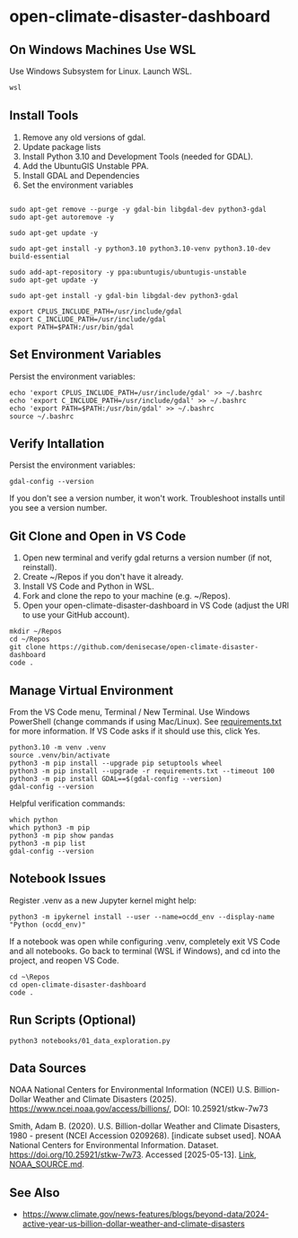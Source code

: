 # open-climate-disaster-dashboard

## On Windows Machines Use WSL

Use Windows Subsystem for Linux. Launch WSL. 

```powershell
wsl
```

## Install Tools

1. Remove any old versions of gdal.
2. Update package lists
3. Install Python 3.10 and Development Tools (needed for GDAL).
4. Add the UbuntuGIS Unstable PPA.
5. Install GDAL and Dependencies
6. Set the environment variables

```shell

sudo apt-get remove --purge -y gdal-bin libgdal-dev python3-gdal
sudo apt-get autoremove -y

sudo apt-get update -y

sudo apt-get install -y python3.10 python3.10-venv python3.10-dev build-essential

sudo add-apt-repository -y ppa:ubuntugis/ubuntugis-unstable
sudo apt-get update -y

sudo apt-get install -y gdal-bin libgdal-dev python3-gdal

export CPLUS_INCLUDE_PATH=/usr/include/gdal
export C_INCLUDE_PATH=/usr/include/gdal
export PATH=$PATH:/usr/bin/gdal
```

## Set Environment Variables

Persist the environment variables:

```shell
echo 'export CPLUS_INCLUDE_PATH=/usr/include/gdal' >> ~/.bashrc
echo 'export C_INCLUDE_PATH=/usr/include/gdal' >> ~/.bashrc
echo 'export PATH=$PATH:/usr/bin/gdal' >> ~/.bashrc
source ~/.bashrc
```

## Verify Intallation

Persist the environment variables:

```shell
gdal-config --version
```

If you don't see a version number, it won't work. 
Troubleshoot installs until you see a version number. 

## Git Clone and Open in VS Code

1. Open new terminal and verify gdal returns a version number (if not, reinstall).
2. Create ~/Repos if you don't have it already. 
3. Install VS Code and Python in WSL.
4. Fork and clone the repo to your machine (e.g. ~/Repos).
5. Open your open-climate-disaster-dashboard in VS Code (adjust the URl to use your GitHub account). 


```shell
mkdir ~/Repos
cd ~/Repos
git clone https://github.com/denisecase/open-climate-disaster-dashboard
code .
```



## Manage Virtual Environment

From the VS Code menu, Terminal / New Terminal. Use Windows PowerShell (change commands if using Mac/Linux). 
See [requirements.txt](requirements.txt) for more information. 
If VS Code asks if it should use this, click Yes. 

```shell
python3.10 -m venv .venv
source .venv/bin/activate
python3 -m pip install --upgrade pip setuptools wheel
python3 -m pip install --upgrade -r requirements.txt --timeout 100
python3 -m pip install GDAL==$(gdal-config --version)
gdal-config --version
```

Helpful verification commands:

```shell
which python
which python3 -m pip
python3 -m pip show pandas
python3 -m pip list
gdal-config --version
```

## Notebook Issues

Register .venv as a new Jupyter kernel might help: 

```shell
python3 -m ipykernel install --user --name=ocdd_env --display-name "Python (ocdd_env)"
```

If a notebook was open while configuring .venv, completely exit VS Code and all notebooks. 
Go back to terminal (WSL if Windows), and cd into the project, and reopen VS Code. 

```shell
cd ~\Repos
cd open-climate-disaster-dashboard
code .
```

## Run Scripts (Optional)

```shell
python3 notebooks/01_data_exploration.py
```

## Data Sources

NOAA National Centers for Environmental Information (NCEI) U.S. Billion-Dollar Weather and Climate Disasters (2025). https://www.ncei.noaa.gov/access/billions/, DOI: 10.25921/stkw-7w73

Smith, Adam B. (2020). U.S. Billion-dollar Weather and Climate Disasters, 1980 - present (NCEI Accession 0209268). [indicate subset used]. NOAA National Centers for Environmental Information. Dataset. https://doi.org/10.25921/stkw-7w73. Accessed [2025-05-13].
[Link](https://www.ncei.noaa.gov/access/metadata/landing-page/bin/iso?id=gov.noaa.nodc:0209268),
[NOAA_SOURCE.md](NOAA_SOURCE.md).

## See Also

- <https://www.climate.gov/news-features/blogs/beyond-data/2024-active-year-us-billion-dollar-weather-and-climate-disasters>